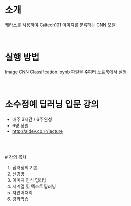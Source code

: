 # 소개
케라스를 사용하여 Caltech101 이미지를 분류하는 CNN 모델
<br>
<br>
<br>
# 실행 방법
Image CNN Classification.ipynb 파일을 주피터 노트북에서 실행
<br>
<br>
<br>
# 소수정예 딥러닝 입문 강의
- 매주 3시간 / 6주 완성
- 6명 정원
- http://aidev.co.kr/lecture
<br>
<br>
<br>
# 강의 목차

1. 딥러닝의 기본
2. 신경망
3. 이미지 인식 딥러닝
4. 시계열 및 텍스트 딥러닝
5. 자연어처리
6. 강화학습

